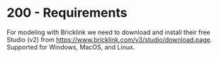 # 200 - Requirements

For modeling with Bricklink we need to download and install their free Studio (v2) from  https://www.bricklink.com/v3/studio/download.page. Supported for Windows, MacOS, and Linux.
